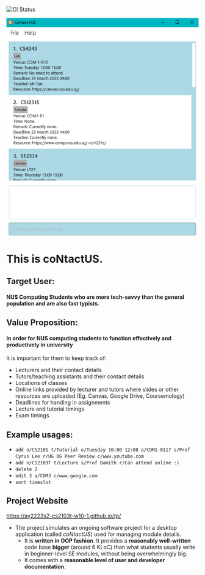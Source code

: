 ![CI Status](https://github.com/AY2223S2-CS2103T-W10-1/tp/actions)

![Ui](docs/images/Ui.png)

# This is coNtactUS.<br>

## Target User:
#### NUS Computing Students who are more tech-savvy than the general population and are also fast typists.

## Value Proposition:
#### In order for NUS computing students to function effectively and productively in university
It is important for them to keep track of:

- Lecturers and their contact details
- Tutors/teaching assistants and their contact details
- Locations of classes
- Online links provided by lecturer and tutors where slides or other resources are uploaded (Eg. Canvas, Google Drive,
Coursemology)
- Deadlines for handing in assignments
- Lecture and tutorial timings
- Exam timings

 ## Example usages:
  * `add n/CS2101 t/Tutorial e/Tuesday 10:00 12:00 a/COM1-0117 s/Prof Cyrus Lee r/UG DG Peer Review c/www.youtube.com`
  * `add n/CS2103T t/Lecture s/Prof Damith r/Can attend online :)`
  * `delete 2`
  * `edit 3 a/COM3 c/www.google.com`
  * `sort timeslot`

## Project Website
https://ay2223s2-cs2103t-w10-1.github.io/tp/

* The project simulates an ongoing software project for a desktop application (called _coNtactUS_) used for managing
module details.
  * It is **written in OOP fashion**. It provides a **reasonably well-written** code base **bigger** (around 6 KLoC)
  than what students usually write in beginner-level SE modules, without being overwhelmingly big.
  * It comes with a **reasonable level of user and developer documentation**.


